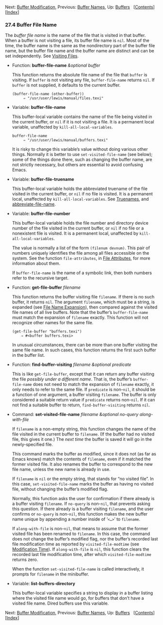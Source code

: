 <!-- This is the GNU Emacs Lisp Reference Manual
corresponding to Emacs version 27.2.

Copyright (C) 1990-1996, 1998-2021 Free Software Foundation,
Inc.

Permission is granted to copy, distribute and/or modify this document
under the terms of the GNU Free Documentation License, Version 1.3 or
any later version published by the Free Software Foundation; with the
Invariant Sections being "GNU General Public License," with the
Front-Cover Texts being "A GNU Manual," and with the Back-Cover
Texts as in (a) below.  A copy of the license is included in the
section entitled "GNU Free Documentation License."

(a) The FSF's Back-Cover Text is: "You have the freedom to copy and
modify this GNU manual.  Buying copies from the FSF supports it in
developing GNU and promoting software freedom." -->

<!-- Created by GNU Texinfo 6.7, http://www.gnu.org/software/texinfo/ -->

Next: [Buffer Modification](Buffer-Modification.html), Previous: [Buffer Names](Buffer-Names.html), Up: [Buffers](Buffers.html)   \[[Contents](index.html#SEC_Contents "Table of contents")]\[[Index](Index.html "Index")]

### 27.4 Buffer File Name

The *buffer file name* is the name of the file that is visited in that buffer. When a buffer is not visiting a file, its buffer file name is `nil`. Most of the time, the buffer name is the same as the nondirectory part of the buffer file name, but the buffer file name and the buffer name are distinct and can be set independently. See [Visiting Files](Visiting-Files.html).

*   Function: **buffer-file-name** *\&optional buffer*

    This function returns the absolute file name of the file that `buffer` is visiting. If `buffer` is not visiting any file, `buffer-file-name` returns `nil`. If `buffer` is not supplied, it defaults to the current buffer.

        (buffer-file-name (other-buffer))
             ⇒ "/usr/user/lewis/manual/files.texi"

<!---->

*   Variable: **buffer-file-name**

    This buffer-local variable contains the name of the file being visited in the current buffer, or `nil` if it is not visiting a file. It is a permanent local variable, unaffected by `kill-all-local-variables`.

        buffer-file-name
             ⇒ "/usr/user/lewis/manual/buffers.texi"

    It is risky to change this variable’s value without doing various other things. Normally it is better to use `set-visited-file-name` (see below); some of the things done there, such as changing the buffer name, are not strictly necessary, but others are essential to avoid confusing Emacs.

<!---->

*   Variable: **buffer-file-truename**

    This buffer-local variable holds the abbreviated truename of the file visited in the current buffer, or `nil` if no file is visited. It is a permanent local, unaffected by `kill-all-local-variables`. See [Truenames](Truenames.html), and [abbreviate-file-name](Directory-Names.html#abbreviate_002dfile_002dname).

<!---->

*   Variable: **buffer-file-number**

    This buffer-local variable holds the file number and directory device number of the file visited in the current buffer, or `nil` if no file or a nonexistent file is visited. It is a permanent local, unaffected by `kill-all-local-variables`.

    The value is normally a list of the form `(filenum devnum)`. This pair of numbers uniquely identifies the file among all files accessible on the system. See the function `file-attributes`, in [File Attributes](File-Attributes.html), for more information about them.

    If `buffer-file-name` is the name of a symbolic link, then both numbers refer to the recursive target.

<!---->

*   Function: **get-file-buffer** *filename*

    This function returns the buffer visiting file `filename`. If there is no such buffer, it returns `nil`. The argument `filename`, which must be a string, is expanded (see [File Name Expansion](File-Name-Expansion.html)), then compared against the visited file names of all live buffers. Note that the buffer’s `buffer-file-name` must match the expansion of `filename` exactly. This function will not recognize other names for the same file.

        (get-file-buffer "buffers.texi")
            ⇒ #<buffer buffers.texi>

    In unusual circumstances, there can be more than one buffer visiting the same file name. In such cases, this function returns the first such buffer in the buffer list.

<!---->

*   Function: **find-buffer-visiting** *filename \&optional predicate*

    This is like `get-file-buffer`, except that it can return any buffer visiting the file *possibly under a different name*. That is, the buffer’s `buffer-file-name` does not need to match the expansion of `filename` exactly, it only needs to refer to the same file. If `predicate` is non-`nil`, it should be a function of one argument, a buffer visiting `filename`. The buffer is only considered a suitable return value if `predicate` returns non-`nil`. If it can not find a suitable buffer to return, `find-buffer-visiting` returns `nil`.

<!---->

*   Command: **set-visited-file-name** *filename \&optional no-query along-with-file*

    If `filename` is a non-empty string, this function changes the name of the file visited in the current buffer to `filename`. (If the buffer had no visited file, this gives it one.) The *next time* the buffer is saved it will go in the newly-specified file.

    This command marks the buffer as modified, since it does not (as far as Emacs knows) match the contents of `filename`, even if it matched the former visited file. It also renames the buffer to correspond to the new file name, unless the new name is already in use.

    If `filename` is `nil` or the empty string, that stands for “no visited file”. In this case, `set-visited-file-name` marks the buffer as having no visited file, without changing the buffer’s modified flag.

    Normally, this function asks the user for confirmation if there already is a buffer visiting `filename`. If `no-query` is non-`nil`, that prevents asking this question. If there already is a buffer visiting `filename`, and the user confirms or `no-query` is non-`nil`, this function makes the new buffer name unique by appending a number inside of ‘`<…>`’ to `filename`.

    If `along-with-file` is non-`nil`, that means to assume that the former visited file has been renamed to `filename`. In this case, the command does not change the buffer’s modified flag, nor the buffer’s recorded last file modification time as reported by `visited-file-modtime` (see [Modification Time](Modification-Time.html)). If `along-with-file` is `nil`, this function clears the recorded last file modification time, after which `visited-file-modtime` returns zero.

    When the function `set-visited-file-name` is called interactively, it prompts for `filename` in the minibuffer.

<!---->

*   Variable: **list-buffers-directory**

    This buffer-local variable specifies a string to display in a buffer listing where the visited file name would go, for buffers that don’t have a visited file name. Dired buffers use this variable.

Next: [Buffer Modification](Buffer-Modification.html), Previous: [Buffer Names](Buffer-Names.html), Up: [Buffers](Buffers.html)   \[[Contents](index.html#SEC_Contents "Table of contents")]\[[Index](Index.html "Index")]
